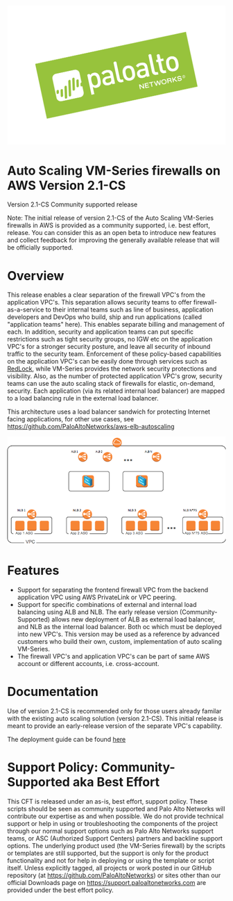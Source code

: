 ![alt_text](/Version-2.1-Community-Supported/pan-logo-badge-green-dark-kick-up.png "logo")

# Auto Scaling VM-Series firewalls on AWS Version 2.1-CS
Version 2.1-CS Community supported release

Note: The initial release of version 2.1-CS of the Auto Scaling VM-Series firewalls in AWS is provided as a community supported, i.e. best effort, release. You can consider this as an open beta to introduce new features and collect feedback for improving the generally available release that will be officially supported.

# Overview
This release enables a clear separation of the firewall VPC's from the application VPC's. This separation allows security teams to offer firewall-as-a-service to their internal teams such as line of business, application developers and DevOps who build, ship and run applications (called "application teams" here). This enables separate billing and management of each. In addition, security and application teams can put specific restrictions such as tight security groups, no IGW etc on the application VPC's for a stronger security posture, and leave all security of inbound traffic to the security team. Enforcement of these policy-based capabilities on the application VPC's can be easily done through services such as [RedLock](https://www.paloaltonetworks.com/redlock), while VM-Series provides the network security protections and visibility. Also, as the number of protected application VPC's grow, security teams can use the auto scaling stack of firewalls for elastic, on-demand, security. Each application (via its related internal load balancer) are mapped to a load balancing rule in the external load balancer.

This architecture uses a load balancer sandwich for protecting Internet facing applications, for other use cases, see https://github.com/PaloAltoNetworks/aws-elb-autoscaling

![alt text](/Version-2.1-Community-Supported/cft_elb21CS.png?raw=true "Topology for the Auto Scaling VM-Series Firewalls on AWS Version 2.1")


# Features
* Support for separating the frontend firewall VPC from the backend application VPC using AWS PrivateLink or VPC peering.
* Support for specific combinations of external and internal load balancing using ALB and NLB. The early release version (Community-Supported) allows new deployment of ALB as external load balancer, and NLB as the internal load balancer. Both oc which must be deployed into new VPC's. This version may be used as a reference by advanced customers who build their own, custom, implementation of auto scaling VM-Series.
* The firewall VPC's and application VPC's can be part of same AWS account or different accounts, i.e. cross-account.

# Documentation
Use of version 2.1-CS is recommended only for those users already familar with the existing auto scaling solution (version 2.1-CS). This initial release is meant to provide an early-release version of the separate VPC's capability.

The deployment guide can be found [here](https://github.com/PaloAltoNetworks/aws-elb-autoscaling/blob/master/Version-2.1-Community-Supported/AWS_AutoScale2-1-Community-Supported.pdf)

# Support Policy: Community-Supported aka Best Effort
This CFT is released under an as-is, best effort, support policy. These scripts should be seen as community supported and Palo Alto Networks will contribute our expertise as and when possible. We do not provide technical support or help in using or troubleshooting the components of the project through our normal support options such as Palo Alto Networks support teams, or ASC (Authorized Support Centers) partners and backline support options. The underlying product used (the VM-Series firewall) by the scripts or templates are still supported, but the support is only for the product functionality and not for help in deploying or using the template or script itself. Unless explicitly tagged, all projects or work posted in our GitHub repository (at https://github.com/PaloAltoNetworks) or sites other than our official Downloads page on https://support.paloaltonetworks.com are provided under the best effort policy.
